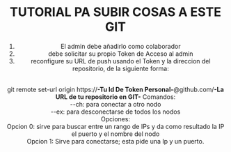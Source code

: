 

<center> 

  <H1> TUTORIAL PA SUBIR COSAS A ESTE GIT</H1>
  <ol>
    <li>El admin debe añadirlo como colaborador</li>
    <li>debe solicitar su propio Token de Acceso al admin</li>
    <li>reconfigure su URL de push usando el Token y la direccion del repositorio, de la siguiente forma:</li>
  </ol>
  <br>
  git remote set-url origin https://<b>-Tu Id De Token Personal-</b>@github.com/<b>-La URL de tu repositorio en GIT-</b>
Comandos:
<br>
--ch: para conectar a otro nodo
<br>
--ex: para desconectarse de todos los nodos
<br>
Opciones:
<br>
Opcion 0: sirve para buscar entre un rango de IPs y da como resultado la IP el puerto y el nombre del nodo
<br>
Opcion 1: Sirve para conectarse; esta pide una Ip y un puerto.
</center>
